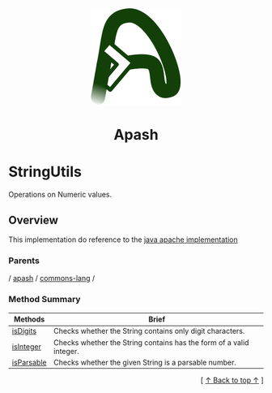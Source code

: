 
<div align='center' id='apash-top'>
  <a href='https://github.com/hastec-fr/apash'>
    <img alt='apash-logo' src='../../../../../../assets/apash-logo.svg'/>
  </a>

  # Apash
</div>

# StringUtils

Operations on Numeric values.

## Overview

This implementation do reference to the [java apache implementation](https://commons.apache.org/proper/commons-lang/javadocs/api-release/org/apache/commons/lang3/math/NumberUtils.html)

### Parents
<!-- apash.parentBegin -->
[](../../../.md) / [apash](../../apash.md) / [commons-lang](../commons-lang.md) / 
<!-- apash.parentEnd -->

### Method Summary
<!-- apash.summaryTableBegin -->
| Methods                  | Brief                                 |
|--------------------------|---------------------------------------|
|[isDigits](NumberUtils/isDigits.md)|Checks whether the String contains only digit characters.|
|[isInteger](NumberUtils/isInteger.md)|Checks whether the String contains has the form of a valid integer.|
|[isParsable](NumberUtils/isParsable.md)|Checks whether the given String is a parsable number.|
<!-- apash.summaryTableEnd -->



  <div align='right'>[ <a href='#apash-top'>↑ Back to top ↑</a> ]</div>

